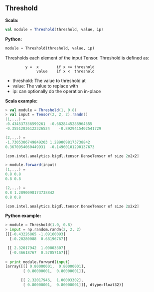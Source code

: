 ## Threshold ##

**Scala:**
```scala
val module = Threshold(threshold, value, ip)
```
**Python:**
```python
module = Threshold(threshold, value, ip)
```

Thresholds each element of the input Tensor.
Threshold is defined as:
```
         y =  x        if x >= threshold
              value    if x <  threshold
```

- threshold: The value to threshold at
- value: The value to replace with
- ip: can optionally do the operation in-place

**Scala example:**
```scala
> val module = Threshold(1, 0.8)
> val input = Tensor(2, 2, 2).randn()
(1,.,.) =
-0.434537336599261	-0.6828445288964555
-0.35512836122326524	-0.8929415402541729

(2,.,.) =
-1.7305306749849203	1.2890098173738842
0.3670954060449931	-0.14960101290137673

[com.intel.analytics.bigdl.tensor.DenseTensor of size 2x2x2]

> module.forward(input)
(1,.,.) =
0.8	0.8
0.8	0.8

(2,.,.) =
0.8	1.2890098173738842
0.8	0.8

[com.intel.analytics.bigdl.tensor.DenseTensor of size 2x2x2]

```

**Python example:**
```python
> module = Threshold(1.0, 0.8)
> input = np.random.randn(2, 2, 2)
[[[-0.43226865 -1.09160093]
  [-0.20280088  0.68196767]]

 [[ 2.32017942  1.00003307]
  [-0.46618767  0.57057167]]]
  
> print module.forward(input)
[array([[[ 0.80000001,  0.80000001],
        [ 0.80000001,  0.80000001]],

       [[ 2.32017946,  1.00003302],
        [ 0.80000001,  0.80000001]]], dtype=float32)]
```

